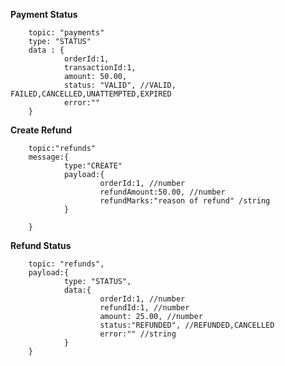 **Payment Status**

        topic: "payments"
        type: "STATUS"
        data : {
                orderId:1,
                transactionId:1,
                amount: 50.00,
                status: "VALID", //VALID, FAILED,CANCELLED,UNATTEMPTED,EXPIRED
                error:""
        }


**Create Refund**

        topic:"refunds"
        message:{
                type:"CREATE"
                payload:{
                        orderId:1, //number
                        refundAmount:50.00, //number
                        refundMarks:"reason of refund" /string   
                }
               
        }



**Refund Status**

        topic: "refunds",
        payload:{
                type: "STATUS",
                data:{
                        orderId:1, //number
                        refundId:1, //number
                        amount: 25.00, //number
                        status:"REFUNDED", //REFUNDED,CANCELLED
                        error:"" //string
                }
        }
       
